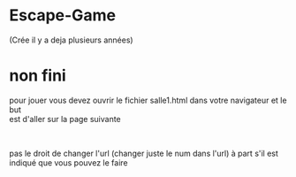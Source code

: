 # Escape-Game

(Crée il y a deja plusieurs années)

<h1>non fini</h1>

<p>pour jouer vous devez ouvrir le fichier salle1.html dans votre navigateur et le but <br>
est d'aller sur la page suivante</p>

<br>
<p>pas le droit de changer l'url (changer juste le num dans l'url) à part s'il est <br>
indiqué que vous pouvez le faire </p>